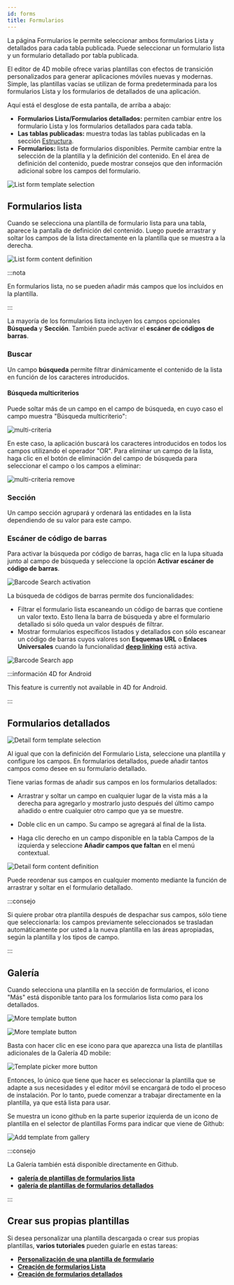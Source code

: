 ```yaml
---
id: forms
title: Formularios
---
```


La página Formularios le permite seleccionar ambos formularios Lista y detallados para cada tabla publicada. Puede seleccionar un formulario lista y un formulario detallado por tabla publicada.

El editor de 4D mobile ofrece varias plantillas con efectos de transición personalizados para generar aplicaciones móviles nuevas y modernas. Simple, las plantillas vacías se utilizan de forma predeterminada para los formularios Lista y los formularios de detallados de una aplicación.

Aquí está el desglose de esta pantalla, de arriba a abajo:

* **Formularios Lista/Formularios detallados:** permiten cambiar entre los formulario Lista y los formularios detallados para cada tabla.
* **Las tablas publicadas:** muestra todas las tablas publicadas en la sección [Estructura](structure.md).
* **Formularios:** lista de formularios disponibles. Permite cambiar entre la selección de la plantilla y la definición del contenido. En el área de definición del contenido, puede mostrar consejos que den información adicional sobre los campos del formulario.


![List form template selection](img/Forms-section-templates-selection-4D-for-iOS.png)



## Formularios lista

Cuando se selecciona una plantilla de formulario lista para una tabla, aparece la pantalla de definición del contenido. Luego puede arrastrar y soltar los campos de la lista directamente en la plantilla que se muestra a la derecha.

![List form content definition](img/Forms-section-content-definition-4D-for-iOS.png)

:::nota

En formularios lista, no se pueden añadir más campos que los incluidos en la plantilla.

:::

La mayoría de los formularios lista incluyen los campos opcionales **Búsqueda** y **Sección**. También puede activar el **escáner de códigos de barras**.


### Buscar

Un campo **búsqueda** permite filtrar dinámicamente el contenido de la lista en función de los caracteres introducidos.

#### Búsqueda multicriterios

Puede soltar más de un campo en el campo de búsqueda, en cuyo caso el campo muestra "Búsqueda multicriterio":

![multi-criteria](img/multi-criteria.png)

En este caso, la aplicación buscará los caracteres introducidos en todos los campos utilizando el operador "OR". Para eliminar un campo de la lista, haga clic en el botón de eliminación del campo de búsqueda para seleccionar el campo o los campos a eliminar:

![multi-criteria remove](img/multi-criteria-search-forms-section-remove-fields.png)


### Sección

Un campo sección agrupará y ordenará las entidades en la lista dependiendo de su valor para este campo.



### Escáner de código de barras

Para activar la búsqueda por código de barras, haga clic en la lupa situada junto al campo de búsqueda y seleccione la opción **Activar escáner de código de barras**.

![Barcode Search activation](img/project-editor-Qrcode-barcode-search-4D-for-iOS.gif)

La búsqueda de códigos de barras permite dos funcionalidades:

* Filtrar el formulario lista escaneando un código de barras que contiene un valor texto. Esto llena la barra de búsqueda y abre el formulario detallado si sólo queda un valor después de filtrar.
* Mostrar formularios específicos listados y detallados con sólo escanear un código de barras cuyos valores son **Esquemas URL** o **Enlaces Universales** cuando la funcionalidad [**deep linking**](../special-features/deep-linking.md) está activa.

![Barcode Search app](img/text-Qrcode-barcode-search-4D-for-iOS.gif)

:::información 4D for Android

This feature is currently not available in 4D for Android.

:::

## Formularios detallados

![Detail form template selection](img/Forms-section-detail-form-templates-selection-4D-for-iOS.png)

Al igual que con la definición del Formulario Lista, seleccione una plantilla y configure los campos. En formularios detallados, puede añadir tantos campos como desee en su formulario detallado.

Tiene varias formas de añadir sus campos en los formularios detallados:

* Arrastrar y soltar un campo en cualquier lugar de la vista más a la derecha para agregarlo y mostrarlo justo después del último campo añadido o entre cualquier otro campo que ya se muestre.

* Doble clic en un campo. Su campo se agregará al final de la lista.

* Haga clic derecho en un campo disponible en la tabla Campos de la izquierda y seleccione **Añadir campos que faltan** en el menú contextual.

![Detail form content definition](img/Forms-section-detail-form-content-definition-4D-for-iOS.png)


Puede reordenar sus campos en cualquier momento mediante la función de arrastrar y soltar en el formulario detallado.

:::consejo

Si quiere probar otra plantilla después de despachar sus campos, sólo tiene que seleccionarla: los campos previamente seleccionados se trasladan automáticamente por usted a la nueva plantilla en las áreas apropiadas, según la plantilla y los tipos de campo.

:::


## Galería

Cuando selecciona una plantilla en la sección de formularios, el icono "Más" está disponible tanto para los formularios lista como para los detallados.

![More template button](img/more.png)

![More template button](img/Forms-more-button.png)

Basta con hacer clic en ese icono para que aparezca una lista de plantillas adicionales de la Galería 4D mobile:

![Template picker more button](img/Forms-template-gallery.png)

Entonces, lo único que tiene que hacer es seleccionar la plantilla que se adapte a sus necesidades y el editor móvil se encargará de todo el proceso de instalación. Por lo tanto, puede comenzar a trabajar directamente en la plantilla, ya que está lista para usar.

Se muestra un icono github en la parte superior izquierda de un icono de plantilla en el selector de plantillas Forms para indicar que viene de Github:

![Add template from gallery](img/indicator-template-github.png)


:::consejo

La Galería también está disponible directamente en Github.
- [**galería de plantillas de formularios lista**](https://4d-for-ios.github.io/gallery/#/type/list-detail/picker/0)
- [**galería de plantillas de formularios detallados**](https://4d-for-ios.github.io/gallery/#/type/form-detail/picker/0)

:::

## Crear sus propias plantillas

Si desea personalizar una plantilla descargada o crear sus propias plantillas, **varios tutoriales** pueden guiarle en estas tareas:

- [**Personalización de una plantilla de formulario**](../tutorials/gallery/update-gallery-template.md)
- [**Creación de formularios Lista**](../tutorials/creating-list-forms/list-form-template.md)
- [**Creación de formularios detallados**](../tutorials/creating-detail-forms/detail-form-template.md)
